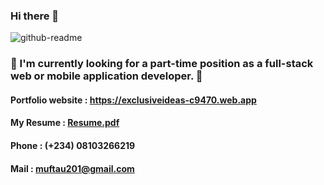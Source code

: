 ### Hi there 👋
![github-readme](https://user-images.githubusercontent.com/76836006/165299636-69e96032-9564-45b2-88e0-a0e12cfa14c0.JPG)


### 💼 I'm currently looking for a part-time position as a full-stack web or mobile application developer. 💼
#### Portfolio website : https://exclusiveideas-c9470.web.app
#### My Resume : [Resume.pdf](https://github.com/Exclusiveideas/Exclusiveideas/files/8560477/Resume.pdf)
#### Phone : (+234) 08103266219
#### Mail : muftau201@gmail.com


<!--
**Exclusiveideas/Exclusiveideas** is a ✨ _special_ ✨ repository because its `README.md` (this file) appears on your GitHub profile.

Here are some ideas to get you started:

- 🔭 I’m currently working on ...
- 🌱 I’m currently learning ...
- 👯 I’m looking to collaborate on ...
- 🤔 I’m looking for help with ...
- 💬 Ask me about ...
- 📫 How to reach me: ...
- 😄 Pronouns: ...
- ⚡ Fun fact: ...
-->
